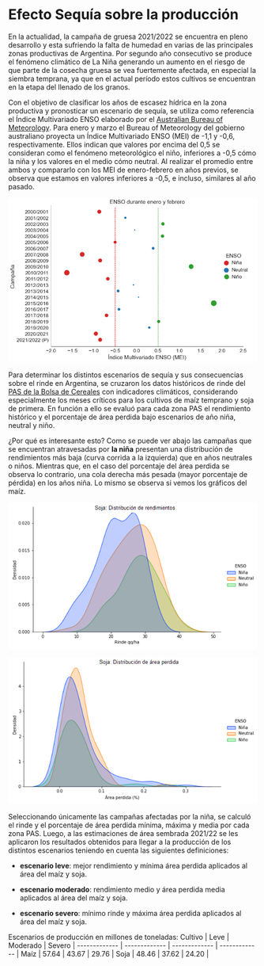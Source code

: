 # Efecto Sequía sobre la producción

En la actualidad, la campaña de gruesa 2021/2022 se encuentra en pleno desarrollo y esta sufriendo la falta de humedad en varias de las principales zonas productivas de Argentina. Por segundo año consecutivo se produce el fenómeno climático de La Niña generando un aumento en el riesgo de que parte de la cosecha gruesa se vea fuertemente afectada, en especial la siembra temprana, ya que en el actual período estos cultivos se encuentran en la etapa del llenado de los granos.

Con el objetivo de clasificar los años de escasez hídrica en la zona productiva y pronosticar un escenario de sequía, se utiliza como referencia el Índice Multivariado ENSO elaborado por el [Australian Bureau of Meteorology]("https://psl.noaa.gov/enso/mei/data/meiv2.data"). Para enero y marzo el Bureau of Meteorology del gobierno australiano proyecta un Índice Multivariado ENSO (MEI) de -1,1 y -0,6, respectivamente. Ellos indican que valores por encima del 0,5 se consideran como el fenómeno meteorológico el niño, inferiores a -0,5 cómo la niña y los valores en el medio cómo neutral. Al realizar el promedio entre ambos y compararlo con los MEI de enero-febrero en años previos, se observa que estamos en valores inferiores a -0,5, e incluso, similares al año pasado.

![MEI promedios de todas las campañas entre 2000/2001 y 2021/2022](/Graphs/ENSO.png)

Para determinar los distintos escenarios de sequía y sus consecuencias sobre el rinde en Argentina, se cruzaron los datos históricos de rinde del [PAS de la Bolsa de Cereales]("https://www.bolsadecereales.com/download/informes/documento2/121") con indicadores climáticos, considerando especialmente los meses críticos para los cultivos de maíz temprano y soja de primera. En función a ello se evaluó para cada zona PAS el rendimiento histórico y el porcentaje de área perdida bajo escenarios de año niña, neutral y niño.  

¿Por qué es interesante esto? Como se puede ver abajo las campañas que se encuentran atravesadas por **la niña** presentan una distribución de rendimientos más baja (curva corrida a la izquierda) que en años neutrales o niños. Mientras que, en el caso del porcentaje del área perdida se observa lo contrario, una cola derecha más pesada (mayor porcentaje de pérdida) en los años niña. Lo mismo se observa si vemos los gráficos del maíz.

![Distribución de rendimientos de soja](./Graphs/Rinde_soja_por_enso.png)

![Distribución del área perdida de soja](./Graphs/Area_perdida_soja_por_enso.png)

Seleccionando únicamente las campañas afectadas por la niña, se calculó el rinde y el porcentaje de área perdida mínima, máxima y media por cada zona PAS. Luego, a las estimaciones de área sembrada 2021/22 se les aplicaron los resultados obtenidos para llegar a la producción de los distintos escenarios teniendo en cuenta las siguientes definiciones:

- **escenario leve**: mejor rendimiento y mínima área perdida aplicados al área del maíz y soja.

- **escenario moderado**: rendimiento medio y área perdida media aplicados al área del maíz y soja.

- **escenario severo**: mínimo rinde y máxima área perdida aplicados al área del maíz y soja. 


Escenarios de producción en millones de toneladas:
Cultivo  | Leve | Moderado | Severo | 
------------- | ------------- | ------------- | ------------- |
Maíz  | 57.64  | 43.67 | 29.76 |
Soja  | 48.46   | 37.62   | 24.20 |